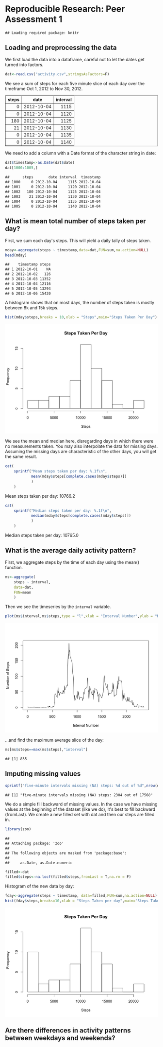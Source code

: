 # Reproducible Research: Peer Assessment 1


```
## Loading required package: knitr
```


## Loading and preprocessing the data

We first load the data into a dataframe, careful not to let the dates get turned into factors.


```r
dat<-read.csv("activity.csv",stringsAsFactors=F)
```

We see a sum of steps for each five minute slice of each day over the timeframe Oct 1, 2012 to Nov 30, 2012.

<!-- html table generated in R 3.1.2 by xtable 1.7-4 package -->
<!-- Sun Mar 15 15:30:35 2015 -->
<table border=1>
<tr> <th> steps </th> <th> date </th> <th> interval </th>  </tr>
  <tr> <td align="right">   0 </td> <td> 2012-10-04 </td> <td align="right"> 1115 </td> </tr>
  <tr> <td align="right">   0 </td> <td> 2012-10-04 </td> <td align="right"> 1120 </td> </tr>
  <tr> <td align="right"> 180 </td> <td> 2012-10-04 </td> <td align="right"> 1125 </td> </tr>
  <tr> <td align="right">  21 </td> <td> 2012-10-04 </td> <td align="right"> 1130 </td> </tr>
  <tr> <td align="right">   0 </td> <td> 2012-10-04 </td> <td align="right"> 1135 </td> </tr>
  <tr> <td align="right">   0 </td> <td> 2012-10-04 </td> <td align="right"> 1140 </td> </tr>
   </table>

We need to add a column with a Date format of the character string in date:


```r
dat$timestamp<-as.Date(dat$date)
dat[1000:1005,]
```

```
##      steps       date interval  timestamp
## 1000     0 2012-10-04     1115 2012-10-04
## 1001     0 2012-10-04     1120 2012-10-04
## 1002   180 2012-10-04     1125 2012-10-04
## 1003    21 2012-10-04     1130 2012-10-04
## 1004     0 2012-10-04     1135 2012-10-04
## 1005     0 2012-10-04     1140 2012-10-04
```


## What is mean total number of steps taken per day?

First, we sum each day's steps. This will yield a daily tally of steps taken.


```r
mday<-aggregate(steps ~ timestamp,data=dat,FUN=sum,na.action=NULL)
head(mday)
```

```
##    timestamp steps
## 1 2012-10-01    NA
## 2 2012-10-02   126
## 3 2012-10-03 11352
## 4 2012-10-04 12116
## 5 2012-10-05 13294
## 6 2012-10-06 15420
```

A histogram shows that on most days, the number of steps taken is mostly between 8k and 15k steps.


```r
hist(mday$steps,breaks = 10,xlab = "Steps",main="Steps Taken Per Day")
```

![](PA1_template_files/figure-html/unnamed-chunk-3-1.png) 

We see the mean and median here, disregarding days in which there were no measurements taken. You may also interpolate the data for missing days. Assuming the missing days are characteristic of the other days, you will get the same result.


```r
cat(
    sprintf("Mean steps taken per day: %.1f\n",
            mean(mday$steps[complete.cases(mday$steps)])
            )
    )
```

Mean steps taken per day: 10766.2

```r
cat(
    sprintf("Median steps taken per day: %.1f\n",
            median(mday$steps[complete.cases(mday$steps)])
            )
    )
```

Median steps taken per day: 10765.0

## What is the average daily activity pattern?

First, we aggregate steps by the time of each day using the mean() function.


```r
ms<-aggregate(
    steps ~ interval,
    data=dat,
    FUN=mean
    )
```

Then we see the timeseries by the `interval` variable.


```r
plot(ms$interval,ms$steps,type = "l",xlab = "Interval Number",ylab = "Number of Steps")
```

![](PA1_template_files/figure-html/interval-timeplot-1.png) 

...and find the maximum average slice of the day:


```r
ms[ms$steps==max(ms$steps),"interval"]
```

```
## [1] 835
```

## Imputing missing values


```r
sprintf("five-minute intervals missing (NA) steps: %d out of %d",nrow(dat[is.na(dat$steps),]),nrow(dat))
```

```
## [1] "five-minute intervals missing (NA) steps: 2304 out of 17568"
```

We do a simple fill backward of missing values. In the case we have missing values at the beginning of the dataset (like we do), it's best to fill backward (fromLast). We create a new filled set with dat and then our steps are filled in.


```r
library(zoo)
```

```
## 
## Attaching package: 'zoo'
## 
## The following objects are masked from 'package:base':
## 
##     as.Date, as.Date.numeric
```

```r
filled<-dat
filled$steps<-na.locf(filled$steps,fromLast = T,na.rm = F)
```

Histogram of the new data by day:


```r
fday<-aggregate(steps ~ timestamp, data=filled,FUN=sum,na.action=NULL)
hist(fday$steps,breaks=10,xlab = "Steps Taken per day",main="Steps Taken Per Day")
```

![](PA1_template_files/figure-html/unnamed-chunk-8-1.png) 

## Are there differences in activity patterns between weekdays and weekends?
